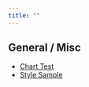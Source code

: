 ```yaml
---
title: ""
---
```



## General / Misc

- [Chart Test](/pkb/general/misc/chart_test.html)
- [Style Sample](/pkb/general/misc/style_sample.html)
